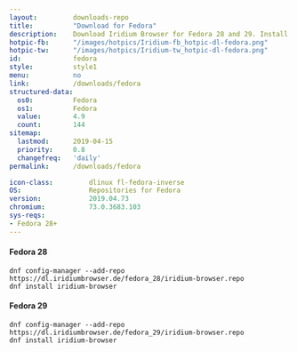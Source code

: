 ```yaml
---
layout:			downloads-repo
title:			"Download for Fedora"
description:	Download Iridium Browser for Fedora 28 and 29. Install package from repository using the command line.
hotpic-fb:		"/images/hotpics/Iridium-fb_hotpic-dl-fedora.png"
hotpic-tw:		"/images/hotpics/Iridium-tw_hotpic-dl-fedora.png"
id:				fedora
style:			style1
menu:			no
link:			/downloads/fedora
structured-data:
  os0:			Fedora
  os1:			Fedora
  value:		4.9
  count:		144
sitemap:
  lastmod:		2019-04-15
  priority:		0.8
  changefreq:	'daily'
permalink:		/downloads/fedora

icon-class:			dlinux fl-fedora-inverse
OS: 				Repositories for Fedora
version:			2019.04.73
chromium:			73.0.3683.103
sys-reqs:
- Fedora 28+
---
```


#### Fedora 28 #

	dnf config-manager --add-repo https://dl.iridiumbrowser.de/fedora_28/iridium-browser.repo
	dnf install iridium-browser
     	
#### Fedora 29 #

	dnf config-manager --add-repo https://dl.iridiumbrowser.de/fedora_29/iridium-browser.repo
	dnf install iridium-browser
